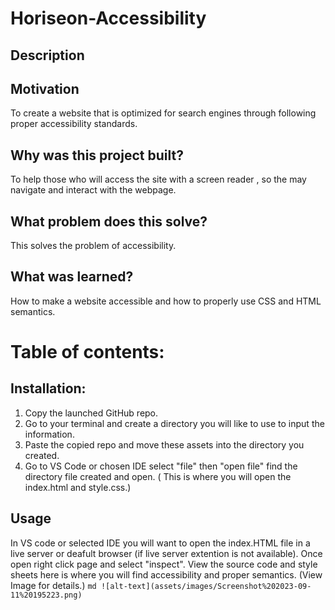 # Horiseon-Accessibility

## Description

## Motivation
To create a website that is optimized for search engines through following proper accessibility standards. 

## Why was this project built?
To help those who will access the site with a screen reader , so the may navigate and interact with the webpage.

## What problem does this solve?
This solves the problem of accessibility. 

## What was learned?
How to make a website accessible and how to properly use CSS and HTML semantics. 

# Table of contents:

## Installation:
1. Copy the launched GitHub repo.
2. Go to your terminal and create a directory you will like to use to input the information. 
3. Paste the copied repo and move these assets into the directory you created.
4. Go to VS Code or chosen IDE select "file" then "open file" find the directory file created and open. ( This is where you will open the index.html and style.css.)

## Usage 
In VS code or selected IDE you will want to open the index.HTML file in a live server or deafult browser (if live server extention is not available). Once open right click page and select "inspect". View the source code and style sheets here is where you will find accessibility and proper semantics. (View Image for details.)
```md ![alt-text](assets/images/Screenshot%202023-09-11%20195223.png)```
 
 